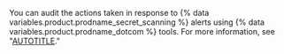You can audit the actions taken in response to {% data variables.product.prodname_secret_scanning %} alerts using {% data variables.product.prodname_dotcom %} tools. For more information, see "[AUTOTITLE](/code-security/getting-started/auditing-security-alerts)."